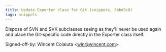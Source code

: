 ```yaml
---
title: Update Exporter class for Git (snippets, 5bbd3c0)
tags: snippets
---
```


Dispose of SVN and SVK subclasses seeing as they'll never be used again and place the Git-specific code directly in the Exporter class itself.

Signed-off-by: Wincent Colaiuta &lt;win@wincent.com&gt;
